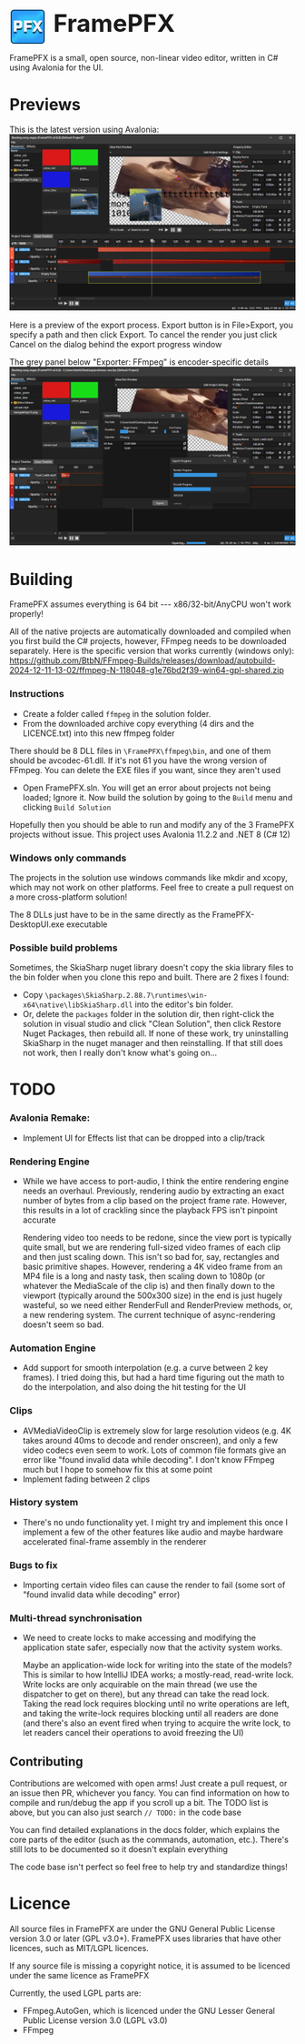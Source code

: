 <div style="margin-top: 10pt; display: flex">
    <img src="icons/FramePFX-256.png" alt="drawing" width="64">
    <div style="margin-left: 10pt; text-align: center; font-weight: bold; font-size: 32pt">FramePFX</div>
</div>

FramePFX is a small, open source, non-linear video editor, written in C# using Avalonia for the UI.


# Previews

This is the latest version using Avalonia:
![](FramePFX-DesktopUI_2024-12-06_17.33.20.png)

Here is a preview of the export process. Export button is in File>Export, you specify a path and then click Export.
To cancel the render you just click Cancel on the dialog behind the export progress window

The grey panel below "Exporter: FFmpeg" is encoder-specific details
![](FramePFX-DesktopUI_2024-12-07_00.13.06.png)

# Building
FramePFX assumes everything is 64 bit --- x86/32-bit/AnyCPU won't work properly!

All of the native projects are automatically downloaded and compiled when you 
first build the C# projects, however,  FFmpeg needs to be downloaded separately. 
Here is the specific version that works currently (windows only): 
https://github.com/BtbN/FFmpeg-Builds/releases/download/autobuild-2024-12-11-13-02/ffmpeg-N-118048-g1e76bd2f39-win64-gpl-shared.zip

### Instructions

- Create a folder called `ffmpeg` in the solution folder. 
- From the downloaded archive copy everything (4 dirs and the LICENCE.txt) into this new ffmpeg folder

There should be 8 DLL files in `\FramePFX\ffmpeg\bin`, and one of them should be avcodec-61.dll. If it's not 61 you have the wrong version of FFmpeg.
You can delete the EXE files if you want, since they aren't used

- Open FramePFX.sln. You will get an error about projects not being loaded; Ignore it. Now build the solution by going to the `Build` menu and clicking `Build Solution` 

Hopefully then you should be able to run and modify any of the 3 FramePFX projects without issue. This project uses Avalonia 11.2.2 and .NET 8 (C# 12)

### Windows only commands

The projects in the solution use windows commands like mkdir and xcopy, which may not work on other platforms.
Feel free to create a pull request on a more cross-platform solution!

The 8 DLLs just have to be in the same directly as the FramePFX-DesktopUI.exe executable

### Possible build problems
Sometimes, the SkiaSharp nuget library doesn't copy the skia library files to the bin folder when you clone this repo and built. There are 2 fixes I found:
- Copy `\packages\SkiaSharp.2.88.7\runtimes\win-x64\native\libSkiaSharp.dll` into the editor's bin folder.
- Or, delete the `packages` folder in the solution dir, then right-click the solution in visual studio and click "Clean Solution", then click Restore Nuget Packages, then rebuild all.
  If none of these work, try uninstalling SkiaSharp in the nuget manager and then reinstalling. If that still does not work, then I really don't know what's going on...

# TODO
### Avalonia Remake:
- Implement UI for Effects list that can be dropped into a clip/track
### Rendering Engine
- While we have access to port-audio, I think the entire rendering engine needs an overhaul. 
  Previously, rendering audio by extracting an exact number of bytes from a clip based on the
  project frame rate. However, this results in a lot of crackling since the playback FPS isn't pinpoint accurate

  Rendering video too needs to be redone, since the view port is typically quite small, but we are rendering full-sized video 
  frames of each clip and then just scaling down. This isn't so bad for, say, rectangles and basic primitive shapes. 
  However, rendering a 4K video frame from an MP4 file is a long and nasty task, then scaling down to 1080p (or whatever the MediaScale of the clip is) 
  and then finally down to the viewport (typically around the 500x300 size) in the end is just hugely wasteful, so we need either RenderFull and 
  RenderPreview methods, or, a new rendering system. The current technique of async-rendering doesn't seem so bad. 
### Automation Engine
- Add support for smooth interpolation (e.g. a curve between 2 key frames). I tried doing this, but had a hard time figuring out the math to do the interpolation, and also doing the hit testing for the UI
### Clips
- AVMediaVideoClip is extremely slow for large resolution videos (e.g. 4K takes around 40ms to decode and render onscreen), 
  and only a few video codecs even seem to work. Lots of common file formats give an error like "found invalid 
  data while decoding". I don't know FFmpeg much but I hope to somehow fix this at some point
- Implement fading between 2 clips
### History system
- There's no undo functionality yet. I might try and implement this once I implement a few of the other features like audio and maybe hardware accelerated final-frame assembly in the renderer
### Bugs to fix
- Importing certain video files can cause the render to fail (some sort of "found invalid data while decoding" error)
### Multi-thread synchronisation
- We need to create locks to make accessing and modifying the application state safer, especially now that the activity system works. 
 
  Maybe an application-wide lock for writing into the state of the models? This is similar to how IntelliJ IDEA works; a mostly-read, read-write lock. 
  Write locks are only acquirable on the main thread (we use the dispatcher to get on there), but any thread can take the read lock. Taking the 
  read lock requires blocking until no write operations are left, and taking the write-lock requires blocking until all readers are done (and 
  there's also an event fired when trying to acquire the write lock, to let readers cancel their operations to avoid freezing the UI)

## Contributing
Contributions are welcomed with open arms! Just create a pull request, or an issue then PR, whichever you fancy. 
You can find information on how to compile and run/debug the app if you scroll up a bit.
The TODO list is above, but you can also just search `// TODO:` in the code base

You can find detailed explanations in the docs folder, which explains the core parts of the editor (such as the
commands, automation, etc.). There's still lots to be documented so it doesn't explain everything

The code base isn't perfect so feel free to help try and standardize things!

# Licence
All source files in FramePFX are under the GNU General Public License version 3.0 or later (GPL v3.0+).
FramePFX uses libraries that have other licences, such as MIT/LGPL licences.

If any source file is missing a copyright notice, it is assumed to be licenced under the same
licence as FramePFX

Currently, the used LGPL parts are:
- FFmpeg.AutoGen, which is licenced under the GNU Lesser General Public License version 3.0 (LGPL v3.0)
- FFmpeg
